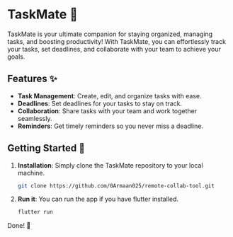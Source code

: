 # TaskMate 🚀

TaskMate is your ultimate companion for staying organized, managing tasks, and boosting productivity! With TaskMate, you can effortlessly track your tasks, set deadlines, and collaborate with your team to achieve your goals.

## Features ✨

- **Task Management**: Create, edit, and organize tasks with ease.
- **Deadlines**: Set deadlines for your tasks to stay on track.
- **Collaboration**: Share tasks with your team and work together seamlessly.
- **Reminders**: Get timely reminders so you never miss a deadline.

## Getting Started 🚀

1. **Installation**: Simply clone the TaskMate repository to your local machine.

    ```bash
    git clone https://github.com/0Armaan025/remote-collab-tool.git
    ```

2. **Run it**: You can run the app if you have flutter installed.

    ```bash
    flutter run
    ```

Done! 🥳
